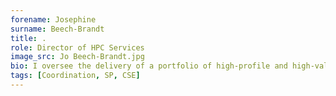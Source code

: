 ```yaml
---
forename: Josephine
surname: Beech-Brandt
title: .
role: Director of HPC Services 
image_src: Jo Beech-Brandt.jpg
bio: I oversee the delivery of a portfolio of high-profile and high-value HPC Services projects and programmes at EPCC which includes ARCHER2. I am also the Co-I for UKRI National Federated Compute Services NetworkPlus. This grant aims to build collaboration and knowledge exchange for federating across the stakeholder communities that use and provide computational services. 
tags: [Coordination, SP, CSE] 
---
```

